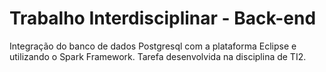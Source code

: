 # Trabalho Interdisciplinar - Back-end
Integração do banco de dados Postgresql com a plataforma Eclipse e utilizando o Spark Framework. Tarefa desenvolvida na disciplina de TI2.
